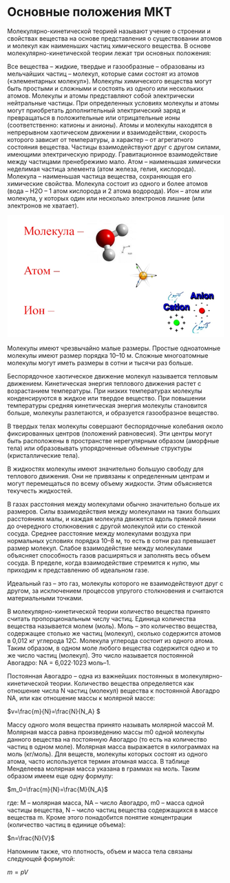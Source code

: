 # Основные положения МКТ
Молекулярно-кинетической теорией называют учение о строении и свойствах вещества на основе представления о существовании атомов и молекул как наименьших частиц химического вещества. В основе молекулярно-кинетической теории лежат три основных положения:

Все вещества – жидкие, твердые и газообразные – образованы из мельчайших частиц – молекул, которые сами состоят из атомов («элементарных молекул»). Молекулы химического вещества могут быть простыми и сложными и состоять из одного или нескольких атомов. Молекулы и атомы представляют собой электрически нейтральные частицы. При определенных условиях молекулы и атомы могут приобретать дополнительный электрический заряд и превращаться в положительные или отрицательные ионы (соответственно: катионы и анионы).
Атомы и молекулы находятся в непрерывном хаотическом движении и взаимодействии, скорость которого зависит от температуры, а характер – от агрегатного состояния вещества.
Частицы взаимодействуют друг с другом силами, имеющими электрическую природу. Гравитационное взаимодействие между частицами пренебрежимо мало.
Атом – наименьшая химически неделимая частица элемента (атом железа, гелия, кислорода). Молекула – наименьшая частица вещества, сохраняющая его химические свойства. Молекула состоит из одного и более атомов (вода – Н2О – 1 атом кислорода и 2 атома водорода). Ион – атом или молекула, у которых один или несколько электронов лишние (или электронов не хватает).

![](img/Screen_1.jpg)

Молекулы имеют чрезвычайно малые размеры. Простые одноатомные молекулы имеют размер порядка 10–10 м. Сложные многоатомные молекулы могут иметь размеры в сотни и тысячи раз больше. 

Беспорядочное хаотическое движение молекул называется тепловым движением. Кинетическая энергия теплового движения растет с возрастанием температуры. При низких температурах молекулы конденсируются в жидкое или твердое вещество. При повышении температуры средняя кинетическая энергия молекулы становится больше, молекулы разлетаются, и образуется газообразное вещество.

В твердых телах молекулы совершают беспорядочные колебания около фиксированных центров (положений равновесия). Эти центры могут быть расположены в пространстве нерегулярным образом (аморфные тела) или образовывать упорядоченные объемные структуры (кристаллические тела).

В жидкостях молекулы имеют значительно большую свободу для теплового движения. Они не привязаны к определенным центрам и могут перемещаться по всему объему жидкости. Этим объясняется текучесть жидкостей.

В газах расстояния между молекулами обычно значительно больше их размеров. Силы взаимодействия между молекулами на таких больших расстояниях малы, и каждая молекула движется вдоль прямой линии до очередного столкновения с другой молекулой или со стенкой сосуда. Среднее расстояние между молекулами воздуха при нормальных условиях порядка 10–8 м, то есть в сотни раз превышает размер молекул. Слабое взаимодействие между молекулами объясняет способность газов расширяться и заполнять весь объем сосуда. В пределе, когда взаимодействие стремится к нулю, мы приходим к представлению об идеальном газе.

Идеальный газ – это газ, молекулы которого не взаимодействуют друг с другом, за исключением процессов упругого столкновения и считаются материальными точками.

В молекулярно-кинетической теории количество вещества принято считать пропорциональным числу частиц. Единица количества вещества называется молем (моль). Моль – это количество вещества, содержащее столько же частиц (молекул), сколько содержится атомов в 0,012 кг углерода 12C. Молекула углерода состоит из одного атома. Таким образом, в одном моле любого вещества содержится одно и то же число частиц (молекул). Это число называется постоянной Авогадро: NА = 6,022·1023 моль–1.

Постоянная Авогадро – одна из важнейших постоянных в молекулярно-кинетической теории. Количество вещества определяется как отношение числа N частиц (молекул) вещества к постоянной Авогадро NА, или как отношение массы к молярной массе:

$v=\frac{m}{N}=\frac{N}{N_A} $

Массу одного моля вещества принято называть молярной массой M. Молярная масса равна произведению массы m0 одной молекулы данного вещества на постоянную Авогадро (то есть на количество частиц в одном моле). Молярная масса выражается в килограммах на моль (кг/моль). Для веществ, молекулы которых состоят из одного атома, часто используется термин атомная масса. В таблице Менделеева молярная масса указана в граммах на моль. Таким образом имеем еще одну формулу:

$m_0=\frac{m}{N}=\frac{M}{N_A}$

где: M – молярная масса, NA – число Авогадро, m0 – масса одной частицы вещества, N – число частиц вещества содержащихся в массе вещества m. Кроме этого понадобится понятие концентрации (количество частиц в единице объема):

$n=\frac{N}{V}$

Напомним также, что плотность, объем и масса тела связаны следующей формулой:

$m=pV$

